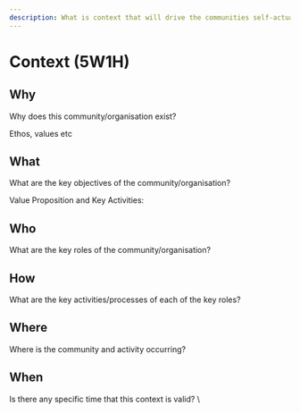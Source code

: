 ```yaml
---
description: What is context that will drive the communities self-actuation.
---
```


# Context (5W1H)

## Why

Why does this community/organisation exist?&#x20;

Ethos, values etc

## What

What are the key objectives of the community/organisation?

Value Proposition and Key Activities:

## Who

What are the key roles of the community/organisation?

## How

What are the key activities/processes of each of the key roles?

## Where

Where is the community and activity occurring?

## When

Is there any specific time that this context is valid? \
